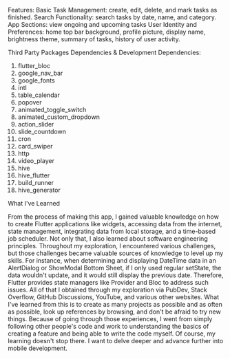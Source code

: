 Features:
Basic Task Management: create, edit, delete, and mark tasks as finished.
Search Functionality: search tasks by date, name, and category.
App Sections: view ongoing and upcoming tasks
User Identity and Preferences: home top bar background, profile picture, display name, brightness theme, summary of tasks, history of user activity.

Third Party Packages Dependencies & Development Dependencies:
1. flutter_bloc
2. google_nav_bar
3. google_fonts
4. intl
5. table_calendar
6. popover
7. animated_toggle_switch
8. animated_custom_dropdown
9. action_slider
10. slide_countdown
11. cron
12. card_swiper
13. http
14. video_player
15. hive
16. hive_flutter
17. build_runner
18. hive_generator




What I've Learned

From the process of making this app, I gained valuable knowledge on how to create Flutter applications like widgets, accessing data from the internet, state management, integrating data from local storage, and a time-based job scheduler.
Not only that, I also learned about software engineering principles. Throughout my exploration, I encountered various challenges, but those challenges became valuable sources of knowledge to level up my skills. 
For instance, when determining and displaying DateTime data in an AlertDialog or ShowModal Bottom Sheet, if I only used regular setState, the data wouldn't update, and it would still display the previous date. Therefore, Flutter provides state managers like Provider and Bloc to address such issues.
All of that I obtained through my exploration via PubDev, Stack Overflow, GitHub Discussions, YouTube, and various other websites.
What I've learned from this is to create as many projects as possible and as often as possible, look up references by browsing, and don't be afraid to try new things. Because of going through those experiences, I went from simply following other people's code and work to understanding the basics of creating a feature and being able to write the code myself.
Of course, my learning doesn't stop there. I want to delve deeper and advance further into mobile development.
